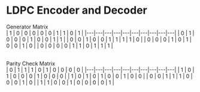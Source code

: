 # LDPC Encoder and Decoder

Generator Matrix<br>
| 1 | 0 | 0 | 0 | 0 | 0 | 1 | 1 | 0 | 1 |
|---|---|---|---|---|---|---|---|---|---|
| 0 | 1 | 0 | 0 | 0 | 1 | 0 | 0 | 1 | 1 |
| 0 | 0 | 1 | 0 | 0 | 1 | 1 | 1 | 1 | 0 |
| 0 | 0 | 0 | 1 | 0 | 1 | 0 | 0 | 1 | 0 |
| 0 | 0 | 0 | 0 | 1 | 1 | 0 | 1 | 1 | 1 |<br><br>


Parity Check Matrix<br>
| 0 | 1 | 1 | 1 | 0 | 1 | 0 | 0 | 0 | 0 |
|---|---|---|---|---|---|---|---|---|---|
| 1 | 0 | 1 | 0 | 0 | 0 | 1 | 0 | 0 | 0 |
| 1 | 0 | 1 | 0 | 1 | 0 | 0 | 1 | 0 | 0 |
| 0 | 0 | 1 | 1 | 1 | 0 | 0 | 0 | 1 | 0 |
| 1 | 1 | 0 | 0 | 1 | 0 | 0 | 0 | 0 | 1 |<br><br>